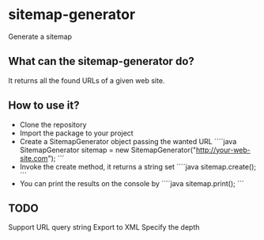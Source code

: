 # sitemap-generator

Generate a sitemap

## What can the sitemap-generator do?

It returns all the found URLs of a given web site.

## How to use it?

* Clone the repository
* Import the package to your project
* Create a SitemapGenerator object passing the wanted URL
´´´´java
SitemapGenerator sitemap = new SitemapGenerator("http://your-web-site.com");
´´´
* Invoke the create method, it returns a string set
´´´´java
sitemap.create();
´´´
* You can print the results on the console by
´´´´java
sitemap.print();
´´´
## TODO

Support URL query string
Export to XML
Specify the depth
